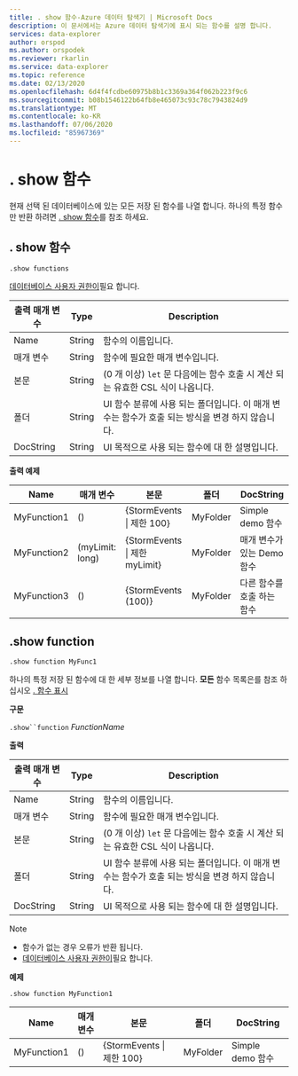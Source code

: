 ```yaml
---
title: . show 함수-Azure 데이터 탐색기 | Microsoft Docs
description: 이 문서에서는 Azure 데이터 탐색기에 표시 되는 함수를 설명 합니다.
services: data-explorer
author: orspod
ms.author: orspodek
ms.reviewer: rkarlin
ms.service: data-explorer
ms.topic: reference
ms.date: 02/13/2020
ms.openlocfilehash: 6d4f4fcdbe60975b8b1c3369a364f062b223f9c6
ms.sourcegitcommit: b08b1546122b64fb8e465073c93c78c7943824d9
ms.translationtype: MT
ms.contentlocale: ko-KR
ms.lasthandoff: 07/06/2020
ms.locfileid: "85967369"
---
```

# <a name="show-functions"></a>. show 함수

현재 선택 된 데이터베이스에 있는 모든 저장 된 함수를 나열 합니다.
하나의 특정 함수만 반환 하려면 [. show 함수](#show-function)를 참조 하세요.

## <a name="show-functions"></a>. show 함수

```kusto
.show functions
```

[데이터베이스 사용자 권한이](../management/access-control/role-based-authorization.md)필요 합니다.
 
|출력 매개 변수 |Type |Description
|---|---|--- 
|Name  |String |함수의 이름입니다. 
|매개 변수  |String |함수에 필요한 매개 변수입니다.
|본문  |String |(0 개 이상) `let` 문 다음에는 함수 호출 시 계산 되는 유효한 CSL 식이 나옵니다.
|폴더|String|UI 함수 분류에 사용 되는 폴더입니다. 이 매개 변수는 함수가 호출 되는 방식을 변경 하지 않습니다.
|DocString|String|UI 목적으로 사용 되는 함수에 대 한 설명입니다.
 
**출력 예제** 

|Name |매개 변수|본문|폴더|DocString
|---|---|---|---|---
|MyFunction1 |() | {StormEvents &#124; 제한 100}|MyFolder|Simple demo 함수|
|MyFunction2 |(myLimit: long)| {StormEvents &#124; 제한 myLimit}|MyFolder|매개 변수가 있는 Demo 함수|
|MyFunction3 |() | {StormEvents (100)}|MyFolder|다른 함수를 호출 하는 함수||

## <a name="show-function"></a>.show function

```kusto
.show function MyFunc1
```

하나의 특정 저장 된 함수에 대 한 세부 정보를 나열 합니다. **모든** 함수 목록은를 참조 하십시오 [. 함수 표시](#show-functions)

**구문**

`.show``function` *FunctionName*

**출력**

|출력 매개 변수 |Type |Description
|---|---|--- 
|Name  |String |함수의 이름입니다. 
|매개 변수  |String |함수에 필요한 매개 변수입니다.
|본문  |String |(0 개 이상) `let` 문 다음에는 함수 호출 시 계산 되는 유효한 CSL 식이 나옵니다.
|폴더|String|UI 함수 분류에 사용 되는 폴더입니다. 이 매개 변수는 함수가 호출 되는 방식을 변경 하지 않습니다.
|DocString|String|UI 목적으로 사용 되는 함수에 대 한 설명입니다.
 
> [!NOTE] 
> * 함수가 없는 경우 오류가 반환 됩니다.
> * [데이터베이스 사용자 권한이](../management/access-control/role-based-authorization.md)필요 합니다.
 
**예제** 

```kusto
.show function MyFunction1 
```
    
|Name |매개 변수 |본문|폴더|DocString
|---|---|---|---|---
|MyFunction1 |() | {StormEvents &#124; 제한 100}|MyFolder|Simple demo 함수
